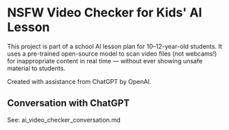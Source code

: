# NSFW Video Checker for Kids' AI Lesson

This project is part of a school AI lesson plan for 10–12-year-old students. It uses a pre-trained open-source model to scan video files (not webcams!) for inappropriate content in real time — without ever showing unsafe material to students.

Created with assistance from ChatGPT by OpenAI.

## Conversation with ChatGPT

See: ai_video_checker_conversation.md

